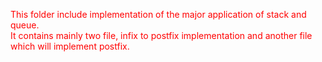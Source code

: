 <p style="color:red">
	This folder include implementation of the major application of stack and queue. 
	</br>
	It contains mainly two file, infix to postfix implementation and another file which will implement postfix.
</p>
